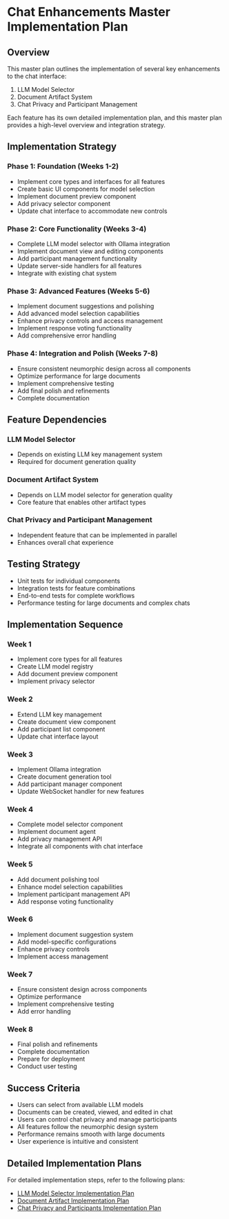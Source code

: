 # Chat Enhancements Master Implementation Plan

## Overview
This master plan outlines the implementation of several key enhancements to the chat interface:
1. LLM Model Selector
2. Document Artifact System
3. Chat Privacy and Participant Management

Each feature has its own detailed implementation plan, and this master plan provides a high-level overview and integration strategy.

## Implementation Strategy

### Phase 1: Foundation (Weeks 1-2)
- Implement core types and interfaces for all features
- Create basic UI components for model selection
- Implement document preview component
- Add privacy selector component
- Update chat interface to accommodate new controls

### Phase 2: Core Functionality (Weeks 3-4)
- Complete LLM model selector with Ollama integration
- Implement document view and editing components
- Add participant management functionality
- Update server-side handlers for all features
- Integrate with existing chat system

### Phase 3: Advanced Features (Weeks 5-6)
- Implement document suggestions and polishing
- Add advanced model selection capabilities
- Enhance privacy controls and access management
- Implement response voting functionality
- Add comprehensive error handling

### Phase 4: Integration and Polish (Weeks 7-8)
- Ensure consistent neumorphic design across all components
- Optimize performance for large documents
- Implement comprehensive testing
- Add final polish and refinements
- Complete documentation

## Feature Dependencies

### LLM Model Selector
- Depends on existing LLM key management system
- Required for document generation quality

### Document Artifact System
- Depends on LLM model selector for generation quality
- Core feature that enables other artifact types

### Chat Privacy and Participant Management
- Independent feature that can be implemented in parallel
- Enhances overall chat experience

## Testing Strategy
- Unit tests for individual components
- Integration tests for feature combinations
- End-to-end tests for complete workflows
- Performance testing for large documents and complex chats

## Implementation Sequence

### Week 1
- Implement core types for all features
- Create LLM model registry
- Add document preview component
- Implement privacy selector

### Week 2
- Extend LLM key management
- Create document view component
- Add participant list component
- Update chat interface layout

### Week 3
- Implement Ollama integration
- Create document generation tool
- Add participant manager component
- Update WebSocket handler for new features

### Week 4
- Complete model selector component
- Implement document agent
- Add privacy management API
- Integrate all components with chat interface

### Week 5
- Add document polishing tool
- Enhance model selection capabilities
- Implement participant management API
- Add response voting functionality

### Week 6
- Implement document suggestion system
- Add model-specific configurations
- Enhance privacy controls
- Implement access management

### Week 7
- Ensure consistent design across components
- Optimize performance
- Implement comprehensive testing
- Add error handling

### Week 8
- Final polish and refinements
- Complete documentation
- Prepare for deployment
- Conduct user testing

## Success Criteria
- Users can select from available LLM models
- Documents can be created, viewed, and edited in chat
- Users can control chat privacy and manage participants
- All features follow the neumorphic design system
- Performance remains smooth with large documents
- User experience is intuitive and consistent

## Detailed Implementation Plans
For detailed implementation steps, refer to the following plans:
- [LLM Model Selector Implementation Plan](llm-model-selector-implementation-plan.md)
- [Document Artifact Implementation Plan](document-artifact-implementation-plan.md)
- [Chat Privacy and Participants Implementation Plan](chat-privacy-participants-implementation-plan.md)
